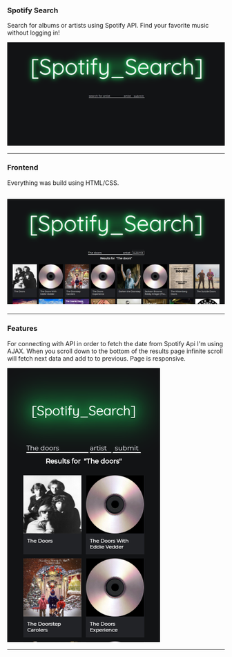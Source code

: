 ### Spotify Search

Search for albums or artists using Spotify API. Find your favorite music without logging in!

![img](./images_readme/1.png)

---

### Frontend

Everything was build using HTML/CSS.

## ![img](./images_readme/2.png)

---

### Features

For connecting with API in order to fetch the date from Spotify Api I'm using AJAX.
When you scroll down to the bottom of the results page infinite scroll will fetch next data and add to to previous. Page is responsive.

![img](./images_readme/3.png)

---
